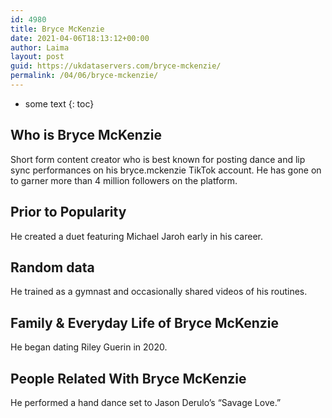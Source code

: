 ```yaml
---
id: 4980
title: Bryce McKenzie
date: 2021-04-06T18:13:12+00:00
author: Laima
layout: post
guid: https://ukdataservers.com/bryce-mckenzie/
permalink: /04/06/bryce-mckenzie/
---
```


* some text
{: toc}


## Who is Bryce McKenzie
                  
                  
                  
Short form content creator who is best known for posting dance and lip sync performances on his bryce.mckenzie TikTok account. He has gone on to garner more than 4 million followers on the platform.
                  
              
            
              
            
                
                
                
## Prior to Popularity
                  
                  
                  
He created a duet featuring Michael Jaroh early in his career.
                  
              
            
              
            
                
                
                
## Random data
                  
                  
                  
He trained as a gymnast and occasionally shared videos of his routines.  
                  
              
            
              
            
                
                
                
## Family & Everyday Life of Bryce McKenzie
                  
                  
                  
He began dating Riley Guerin in 2020. 
                  
              
            
              
            
                
                
                
## People Related With Bryce McKenzie
                  
                  
                  
He performed a hand dance set to Jason Derulo&#8217;s &#8220;Savage Love.&#8221; 
                  
              
            
              
            
                
              
            
              
              
            
            
              
            
          
          
          